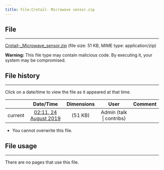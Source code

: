 ```yaml
---
title: File:Crotail- Microwave sensor.zip
---
```


## File
--------

[Crotail-_Microwave_sensor.zip](https://wiki.elecrow.com/images/8/8f/Crotail-_Microwave_sensor.zip) (file size: 51 KB, MIME type: application/zip)

**Warning:** This file type may contain malicious code. By executing it, your system may be compromised.

## File history
--------

Click on a date/time to view the file as it appeared at that time.

|         |                          Date/Time                           | Dimensions  |                             User                             | Comment |
| :-----: | :----------------------------------------------------------: | :---------: | :----------------------------------------------------------: | :-----: |
| current | [02:11, 24 August 2019](https://wiki.elecrow.com/images/8/8f/Crotail-_Microwave_sensor.zip) | (51 KB) | Admin (talk \| contribs) |         |

- You cannot overwrite this file.

## File usage
--------

There are no pages that use this file.
